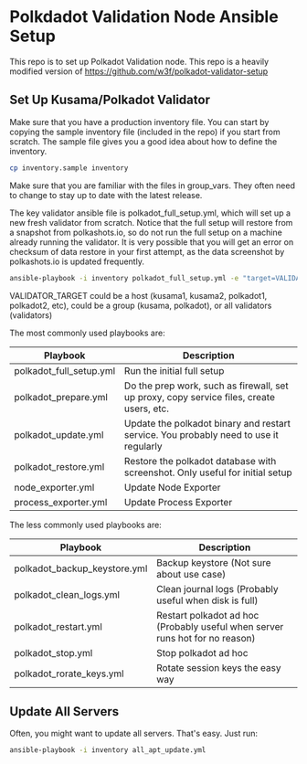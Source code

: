 # Polkdadot Validation Node Ansible Setup

This repo is to set up Polkadot Validation node. This repo is a heavily modified version of https://github.com/w3f/polkadot-validator-setup

## Set Up Kusama/Polkadot Validator

Make sure that you have a production inventory file. You can start by copying the sample inventory file (included in the repo) if you start from scratch. The sample file gives you a good idea about how to define the inventory.

```bash
cp inventory.sample inventory
```

Make sure that you are familiar with the files in group_vars. They often need to change to stay up to date with the latest release.

The key validator ansible file is polkadot_full_setup.yml, which will set up a new fresh validator from scratch. Notice that the full setup will restore from a snapshot from polkashots.io, so do not run the full setup on a machine already running the validator. It is very possible that you will get an error on checksum of data restore in your first attempt, as the data screenshot by polkashots.io is updated frequently.

```bash
ansible-playbook -i inventory polkadot_full_setup.yml -e "target=VALIDATOR_TARGET"
```

VALIDATOR_TARGET could be a host (kusama1, kusama2, polkadot1, polkadot2, etc), could be a group (kusama, polkadot), or all validators (validators)

The most commonly used playbooks are:

| Playbook                | Description                                                                              |
| ----------------------- | ---------------------------------------------------------------------------------------- |
| polkadot_full_setup.yml | Run the initial full setup                                                               |
| polkadot_prepare.yml    | Do the prep work, such as firewall, set up proxy, copy service files, create users, etc. |
| polkadot_update.yml     | Update the polkadot binary and restart service. You probably need to use it regularly    |
| polkadot_restore.yml    | Restore the polkadot database with screenshot. Only useful for initial setup             |
| node_exporter.yml       | Update Node Exporter                                                                     |
| process_exporter.yml    | Update Process Exporter                                                                  |

The less commonly used playbooks are:

| Playbook                     | Description                                                                  |
| ---------------------------- | ---------------------------------------------------------------------------- |
| polkadot_backup_keystore.yml | Backup keystore (Not sure about use case)                                    |
| polkadot_clean_logs.yml      | Clean journal logs (Probably useful when disk is full)                       |
| polkadot_restart.yml         | Restart polkadot ad hoc (Probably useful when server runs hot for no reason) |
| polkadot_stop.yml            | Stop polkadot ad hoc                                                         |
| polkadot_rorate_keys.yml     | Rotate session keys the easy way                                             |

## Update All Servers

Often, you might want to update all servers. That's easy. Just run:

```bash
ansible-playbook -i inventory all_apt_update.yml
```
